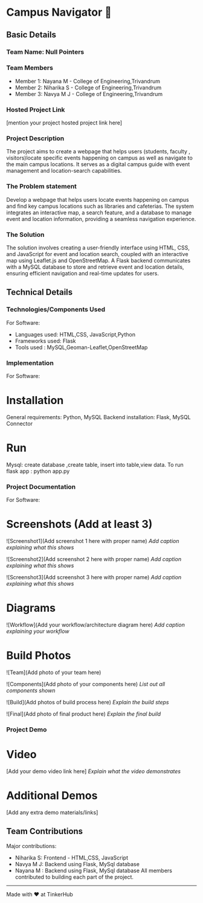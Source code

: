 # Campus Navigator 🎯


## Basic Details
### Team Name: Null Pointers


### Team Members
- Member 1: Nayana M - College of Engineering,Trivandrum
- Member 2: Niharika S - College of Engineering,Trivandrum
- Member 3: Navya M J - College of Engineering,Trivandrum

### Hosted Project Link
[mention your project hosted project link here]

### Project Description
The project aims to create a webpage that helps users (students, faculty , visitors)locate specific events happening on campus as well as navigate to the main campus locations. It serves as a digital campus guide with event management and location-search capabilities.

### The Problem statement
Develop a webpage that helps users locate events happening on campus and find key campus locations such as libraries and cafeterias. The system integrates an interactive map, a search feature, and a database to manage event and location information, providing a seamless navigation experience.

### The Solution
The solution involves creating a user-friendly interface using HTML, CSS, and JavaScript for event and location search, coupled with an interactive map using Leaflet.js and OpenStreetMap. A Flask backend communicates with a MySQL database to store and retrieve event and location details, ensuring efficient navigation and real-time updates for users.

## Technical Details
### Technologies/Components Used
For Software:
- Languages used: HTML,CSS, JavaScript,Python
- Frameworks used: Flask 
- Tools used : MySQL,Geoman-Leaflet,OpenStreetMap

### Implementation
For Software:
# Installation
General requirements: Python, MySQL
Backend installation: Flask, MySQL Connector

# Run
Mysql: create database ,create table, insert into table,view data.
To run flask app : python app.py

### Project Documentation
For Software:

# Screenshots (Add at least 3)
![Screenshot1](Add screenshot 1 here with proper name)
*Add caption explaining what this shows*

![Screenshot2](Add screenshot 2 here with proper name)
*Add caption explaining what this shows*

![Screenshot3](Add screenshot 3 here with proper name)
*Add caption explaining what this shows*

# Diagrams
![Workflow](Add your workflow/architecture diagram here)
*Add caption explaining your workflow*

# Build Photos
![Team](Add photo of your team here)


![Components](Add photo of your components here)
*List out all components shown*

![Build](Add photos of build process here)
*Explain the build steps*

![Final](Add photo of final product here)
*Explain the final build*

### Project Demo
# Video
[Add your demo video link here]
*Explain what the video demonstrates*

# Additional Demos
[Add any extra demo materials/links]

## Team Contributions
Major contributions:
- Niharika S: Frontend - HTML,CSS, JavaScript
- Navya M J: Backend using Flask, MySql database
- Nayana M : Backend using Flask, MySql database
All members contributed to building each part of the project.
---
Made with ❤️ at TinkerHub

